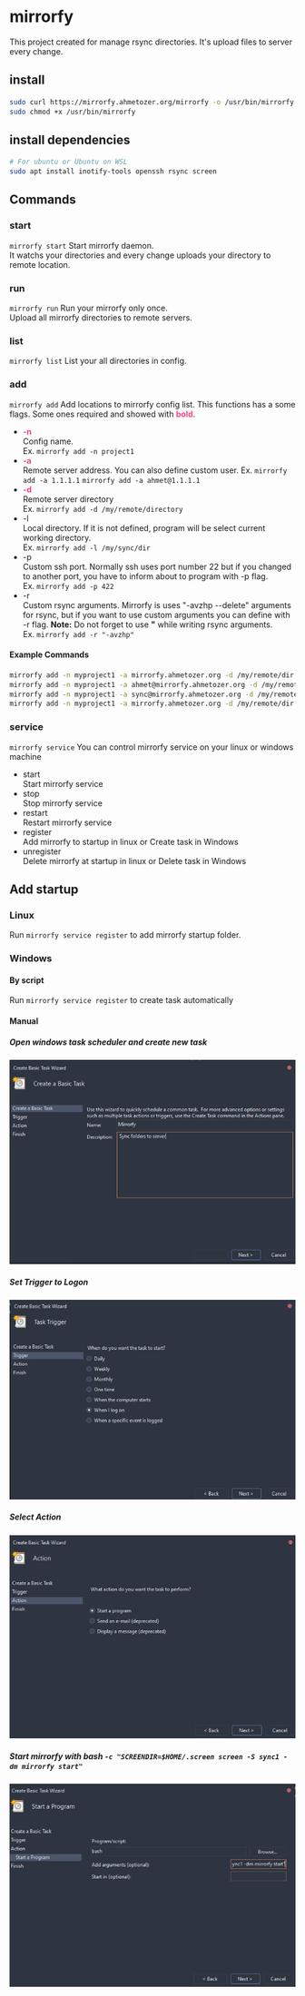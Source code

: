 # mirrorfy

This project created for manage rsync directories.
It's upload files to server every change.

## install
```Bash
sudo curl https://mirrorfy.ahmetozer.org/mirrorfy -o /usr/bin/mirrorfy
sudo chmod +x /usr/bin/mirrorfy
```


## install dependencies
```bash
# For ubuntu or Ubuntu on WSL
sudo apt install inotify-tools openssh rsync screen
```



## Commands

### start
`mirrorfy start`
  Start mirrorfy daemon.  
  It watchs your directories and every change uploads your directory to remote
  location.

### run
`mirrorfy run`
  Run your mirrorfy only once.  
  Upload all mirrorfy directories to remote servers.

### list
`mirrorfy list`
  List your all directories in config.

### add
`mirrorfy add`
  Add locations to mirrorfy config list.
  This functions has a some flags. Some ones required and showed with **<span style="color:#FC427B">bold<span/>**.
- **<span style="color:#FC427B">-n<span/>**  
Config name.  
Ex. `mirrorfy add -n project1`
- **<span style="color:#FC427B">-a<span/>**  
Remote server address. You can also define custom user.
Ex. `mirrorfy add -a 1.1.1.1` `mirrorfy add -a ahmet@1.1.1.1`
- **<span style="color:#FC427B">-d<span/>**  
Remote server directory  
Ex. `mirrorfy add -d /my/remote/directory`
- -l  
Local directory.
If it is not defined, program will be select current working directory.  
Ex. `mirrorfy add -l /my/sync/dir`
- -p  
Custom ssh port.
Normally ssh uses port number 22 but if you changed to another port, you have to inform about to program with -p flag.  
Ex. `mirrorfy add -p 422`
- -r   
Custom rsync arguments.
Mirrorfy  is uses "-avzhp --delete" arguments for rsync, but if you want to use custom arguments you can define with -r flag. **Note:** Do not forget to use **"** while writing rsync arguments.  
Ex. `mirrorfy add -r "-avzhp"`

#### **Example Commands**
```bash
mirrorfy add -n myproject1 -a mirrorfy.ahmetozer.org -d /my/remote/dir
mirrorfy add -n myproject1 -a ahmet@mirrorfy.ahmetozer.org -d /my/remote/dir -p 68
mirrorfy add -n myproject1 -a sync@mirrorfy.ahmetozer.org -d /my/remote/dir -l /my/local/dir/
mirrorfy add -n myproject1 -a mirrorfy.ahmetozer.org -d /my/remote/dir -p 99 -l /my/local/directory/
```

### service
`mirrorfy service` You can control mirrorfy service on your linux or windows machine
- start  
Start mirrorfy service
- stop  
Stop mirrorfy service
- restart  
Restart mirrorfy service
- register  
Add mirrorfy to startup in linux or Create task in Windows
- unregister  
Delete mirrorfy at startup in linux or Delete task in Windows


## Add startup

### Linux
Run `mirrorfy service register` to add mirrorfy startup folder.
### Windows
#### By script
Run `mirrorfy service register` to create task automatically
#### Manual
##### Open windows task scheduler and create new task
<img src="https://github.com/ahmetozer/mirrorfy/blob/master/doc/image/win_1.png?raw=true" alt="Create Basic Task" onerror="this.src='doc/image/win_1.png';" />  

##### Set Trigger to Logon
<img src="https://github.com/ahmetozer/mirrorfy/blob/master/doc/image/win_2.png?raw=true" alt="Trigger" onerror="this.src='doc/image/win_2.png';" />  

##### Select Action
<img src="https://github.com/ahmetozer/mirrorfy/blob/master/doc/image/win_3.png?raw=true" alt="Action" onerror="this.src='doc/image/win_3.png';" />   

##### Start mirrorfy with bash `-c "SCREENDIR=$HOME/.screen screen -S sync1 -dm mirrorfy start"`
<img src="https://github.com/ahmetozer/mirrorfy/blob/master/doc/image/win_4.png?raw=true" alt="Start a Program" onerror="this.src='doc/image/win_4.png';" />
